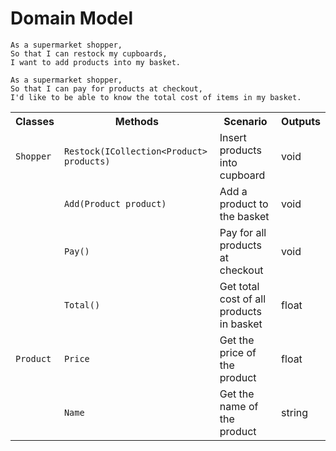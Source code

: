 # Domain Model
```
As a supermarket shopper,
So that I can restock my cupboards,
I want to add products into my basket.

As a supermarket shopper,
So that I can pay for products at checkout,
I'd like to be able to know the total cost of items in my basket.
```

<table>
	<tr>
		<th>Classes</th>
		<th>Methods</th>
		<th>Scenario</th>
		<th>Outputs</th>
	</tr>
	<tr>
		<td><code>Shopper</code></td>
		<td><code>Restock(ICollection&ltProduct> products)</code></td>
		<td>Insert products into cupboard</td>
		<td>void</td>
	</tr>
	<tr>
		<td></td>
		<td><code>Add(Product product)</code></td>
		<td>Add a product to the basket</td>
		<td>void</td>
	</tr>
	<tr>
		<td></td>
		<td><code>Pay()</code></td>
		<td>Pay for all products at checkout</td>
		<td>void</td>
	</tr>
	<tr>
		<td></td>
		<td><code>Total()</code></td>
		<td>Get total cost of all products in basket</td>
		<td>float</td>
	</tr>
	<tr>
		<td><code>Product</code></td>
		<td><code>Price</code></td>
		<td>Get the price of the product</td>
		<td>float</td>
	</tr>
	<tr>
		<td></td>
		<td><code>Name</code></td>
		<td>Get the name of the product</td>
		<td>string</td>
	</tr>
</table>